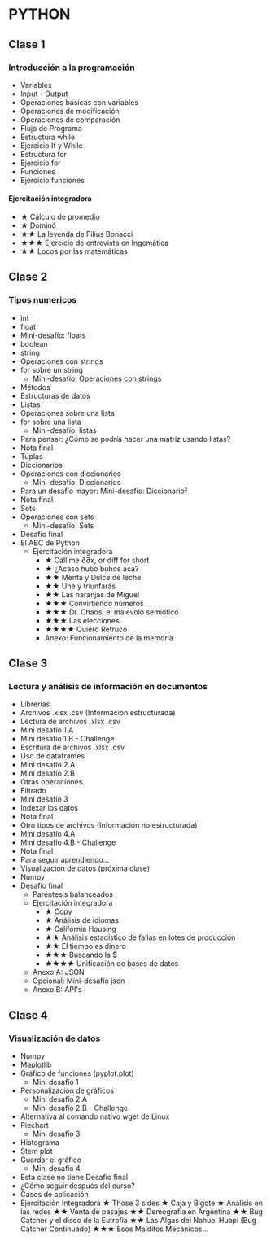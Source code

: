 # PYTHON

## Clase 1

### Introducción a la programación

- Variables
- Input - Output
- Operaciones básicas con variables
- Operaciones de modificación
- Operaciones de comparación
- Flujo de Programa
- Estructura while
- Ejercicio If y While
- Estructura for
- Ejercicio for
- Funciones
- Ejercicio funciones

 #### Ejercitación integradora    
 - ★ Cálculo de promedio
 - ★ Dominó
 - ★★ La leyenda de Filius Bonacci
 - ★★★ Ejercicio de entrevista en Ingemática
 - ★★ Locos por las matemáticas



## Clase 2

### Tipos numericos
- int
- float
- Mini-desafío: floats
- boolean
- string
- Operaciones con strings
- for sobre un string
    - Mini-desafío: Operaciones con strings
- Métodos
- Estructuras de datos
- Listas
- Operaciones sobre una lista
- for sobre una lista
    - Mini-desafío: listas
- Para pensar: ¿Cómo se podría hacer una matriz usando listas?
- Nota final
- Tuplas
- Diccionarios
- Operaciones con diccionarios
    - Mini-desafío: Diccionarios
- Para un desafío mayor: Mini-desafío: Diccionario²
- Nota final
- Sets
- Operaciones con sets
    - Mini-desafío: Sets
- Desafío final
- El ABC de Python
    - Ejercitación integradora
        - ★ Call me ∂∂x, or diff for short
        - ★ ¿Acaso hubo buhos aca?
        - ★★  Menta y Dulce de leche
        - ★★ Une y triunfarás
        - ★★ Las naranjas de Miguel
        - ★★★ Convirtiendo números
        - ★★★ Dr. Chaos, el malevolo semiótico
        - ★★★ Las elecciones
        - ★★★★ Quiero Retruco
        - Anexo: Funcionamiento de la memoria

## Clase 3
### Lectura y análisis de información en documentos
- Librerías
- Archivos .xlsx .csv (Información estructurada)
- Lectura de archivos .xlsx .csv
- Mini desafío 1.A
- Mini desafío 1.B - Challenge
- Escritura de archivos .xlsx .csv
- Uso de dataframes
- Mini desafío 2.A
- Mini desafío 2.B
- Otras operaciones
- Filtrado
- Mini desafío 3
- Indexar los datos
- Nota final
- Otro tipos de archivos (Información no estructurada)
- Mini desafío 4.A
- Mini desafío 4.B - Challenge
- Nota final
- Para seguir aprendiendo...
- Visualización de datos (próxima clase)
- Numpy
- Desafío final
    - Paréntesis balanceados
    - Ejercitación integradora    
        - ★ Copy
        - ★ Análisis de idiomas
        - ★ California Housing
        - ★★ Análisis estadístico de fallas en lotes de producción
        - ★★ El tiempo es dinero
        - ★★★ Buscando la $
        - ★★★★ Unificación de bases de datos
    - Anexo A: JSON
    - Opcional: Mini-desafío json
    - Anexo B: API's


## Clase 4
### Visualización de datos
- Numpy
- Maplotlib
- Gráfico de funciones (pyplot.plot)
    - Mini desafío 1
- Personalización de gráficos
    - Mini desafío 2.A
    - Mini desafío 2.B - Challenge
- Alternativa al comando nativo wget de Linux
- Piechart
    - Mini desafío 3
- Histograma
- Stem plot
- Guardar el gráfico
    - Mini desafío 4
- Esta clase no tiene Desafío final
- ¿Cómo seguir después del curso?
- Casos de aplicación
- Ejercitación Integradora
★ Those 3 sides
★ Caja y Bigote
★ Análisis en las redes
★★ Venta de pasajes
★★ Demografía en Argentina
★★ Bug Catcher y el disco de la Eutrofia
★★ Las Algas del Nahuel Huapi (Bug Catcher Continuado)
★★★ Esos Malditos Mecánicos...


